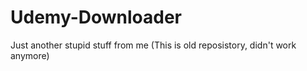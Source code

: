 # Udemy-Downloader
Just another stupid stuff from me
(This is old reposistory, didn't work anymore)
